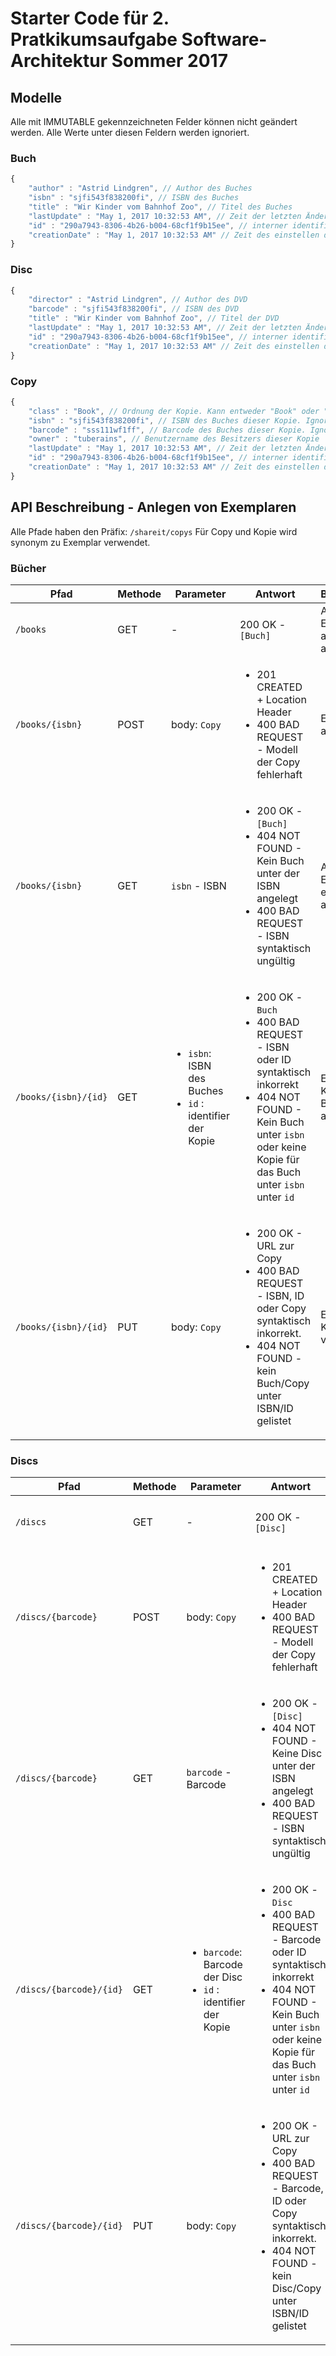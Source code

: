 # Starter Code für 2. Pratkikumsaufgabe Software-Architektur Sommer 2017

## Modelle

Alle mit IMMUTABLE gekennzeichneten Felder können nicht geändert werden. Alle Werte unter diesen Feldern werden ignoriert.

### Buch
```javascript
{
	"author" : "Astrid Lindgren", // Author des Buches
	"isbn" : "sjfi543f838200fi", // ISBN des Buches
	"title" : "Wir Kinder vom Bahnhof Zoo", // Titel des Buches
	"lastUpdate" : "May 1, 2017 10:32:53 AM", // Zeit der letzten Änderung - IMMUTABLE
	"id" : "290a7943-8306-4b26-b004-68cf1f9b15ee", // interner identifier - IMMUTABLE
	"creationDate" : "May 1, 2017 10:32:53 AM" // Zeit des einstellen des Buches - IMMUTABLE
}
```

### Disc
```javascript
{
	"director" : "Astrid Lindgren", // Author des DVD
	"barcode" : "sjfi543f838200fi", // ISBN des DVD
	"title" : "Wir Kinder vom Bahnhof Zoo", // Titel der DVD
	"lastUpdate" : "May 1, 2017 10:32:53 AM", // Zeit der letzten Änderung - IMMUTABLE
	"id" : "290a7943-8306-4b26-b004-68cf1f9b15ee", // interner identifier - IMMUTABLE
	"creationDate" : "May 1, 2017 10:32:53 AM" // Zeit des einstellen des Buches - IMMUTABLE
}
```

### Copy
```javascript
{
	"class" : "Book", // Ordnung der Kopie. Kann entweder "Book" oder "Disc" sein
	"isbn" : "sjfi543f838200fi", // ISBN des Buches dieser Kopie. Ignoriert, falls "class" != "Book"
	"barcode" : "sss111wf1ff", // Barcode des Buches dieser Kopie. Ignoriert, falls "class" != "Disc"
	"owner" : "tuberains", // Benutzername des Besitzers dieser Kopie
	"lastUpdate" : "May 1, 2017 10:32:53 AM", // Zeit der letzten Änderung - IMMUTABLE
	"id" : "290a7943-8306-4b26-b004-68cf1f9b15ee", // interner identifier - IMMUTABLE
	"creationDate" : "May 1, 2017 10:32:53 AM" // Zeit des einstellen des Buches - IMMUTABLE
}
```

## API Beschreibung - Anlegen von Exemplaren

Alle Pfade haben den Präfix: `/shareit/copys`
Für Copy und Kopie wird synonym zu Exemplar verwendet.

### Bücher

|Pfad|Methode|Parameter|Antwort|Beschreibung|
|----|-------|------------|---------|------------|
|`/books`|GET| - |200 OK - `[Buch]`|Alle Exemplare aller Bücher abfragen|
|`/books/{isbn}`|POST|body: `Copy`|<ul><li>201 CREATED + Location Header</li><li>400 BAD REQUEST - Modell der Copy fehlerhaft</li></ul>|Ein Exemplar anlegen|
|`/books/{isbn}`|GET|`isbn` - ISBN|<ul><li>200 OK - `[Buch]`</li><li>404 NOT FOUND - Kein Buch unter der ISBN angelegt </li><li>400 BAD REQUEST - ISBN syntaktisch ungültig</li></ul>|Alle Exemplare eines Buches abfragen|
|`/books/{isbn}/{id}`|GET|<ul><li>`isbn`: ISBN des Buches</li><li>`id` : identifier der Kopie</li></ul>|<ul><li>200 OK - `Buch`</li><li>400 BAD REQUEST - ISBN oder ID syntaktisch inkorrekt</li><li>404 NOT FOUND - Kein Buch unter `isbn` oder keine Kopie für das Buch unter `isbn` unter `id`</li></ul>|Eine spezielle Kopie eines Buches abfragen.|
|`/books/{isbn}/{id}`|PUT|body: `Copy`|<ul><li>200 OK - URL zur Copy</li><li>400 BAD REQUEST - ISBN, ID oder Copy syntaktisch inkorrekt.</li><li>404 NOT FOUND - kein Buch/Copy unter ISBN/ID gelistet</li></ul>|Eine spezielle Kopie verändern|


### Discs

|Pfad|Methode|Parameter|Antwort|Beschreibung|
|----|-------|------------|---------|------------|
|`/discs`|GET| - |200 OK - `[Disc]`|Alle Exemplare aller Discs abfragen|
|`/discs/{barcode}`|POST|body: `Copy`|<ul><li>201 CREATED + Location Header</li><li>400 BAD REQUEST - Modell der Copy fehlerhaft</li></ul>|Ein Exemplar anlegen|
|`/discs/{barcode}`|GET|`barcode` - Barcode|<ul><li>200 OK - `[Disc]`</li><li>404 NOT FOUND - Keine Disc unter der ISBN angelegt </li><li>400 BAD REQUEST - ISBN syntaktisch ungültig</li></ul>|Alle Exemplare eines Buches abfragen|
|`/discs/{barcode}/{id}`|GET|<ul><li>`barcode`: Barcode der Disc</li><li>`id` : identifier der Kopie</li></ul>|<ul><li>200 OK - `Disc`</li><li>400 BAD REQUEST - Barcode oder ID syntaktisch inkorrekt</li><li>404 NOT FOUND - Kein Buch unter `isbn` oder keine Kopie für das Buch unter `isbn` unter `id`</li></ul>|Eine spezielle Kopie eines Buches abfragen.|
|`/discs/{barcode}/{id}`|PUT|body: `Copy`|<ul><li>200 OK - URL zur Copy</li><li>400 BAD REQUEST - Barcode, ID oder Copy syntaktisch inkorrekt.</li><li>404 NOT FOUND - kein Disc/Copy unter ISBN/ID gelistet</li></ul>|Eine spezielle Kopie verändern|
